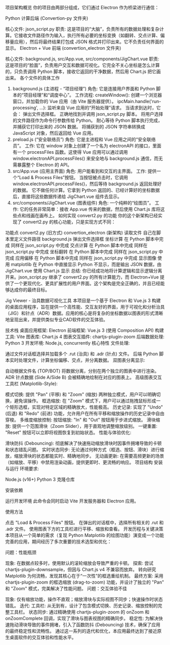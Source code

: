 项目架构概览
你的项目由两部分组成，它们通过 Electron 作为桥梁进行通信：

Python 计算后端 (Convertion-py 文件夹)

核心文件: json_script.py
职责: 这是项目的“大脑”，负责所有的数据处理和复杂计算。它接收文件路径作为输入，执行所有必要的坐标变换（如翻转、交点计算、偏移量应用），然后将最终结果打包成 JSON 格式并打印出来。它不负责任何界面的显示。
Electron + Vue 前端 (convertion_electron 文件夹)

核心文件: background.js, src/App.vue, src/components/JigChart.vue
职责: 这是项目的“脸面”，负责用户交互和数据可视化。它完全不关心坐标是怎么计算的，只负责调用 Python 脚本，接收它返回的干净数据，然后用 Chart.js 把它画出来。
各个文件的具体工作
1. background.js (主进程 - “项目经理”)
角色: 它是连接用户界面和 Python 脚本的“项目经理”和“调度中心”。
工作流程:
createWindow(): 创建一个浏览器窗口，并加载你的 Vue 应用（由 Vite 服务器提供）。
ipcMain.handle('run-processing', ...): 监听来自 Vue 应用的“开始处理”请求。
当请求到达时，它会：
弹出文件选择框。
正确地找到并调用 json_script.py 脚本。
将用户选择的文件路径作为命令行参数传给 Python。
耐心等待 Python 脚本执行完成，并捕获它打印出来的 JSON 数据。
将捕获到的 JSON 字符串转换成 JavaScript 对象，然后返回给 Vue 应用。
2. preload.js (“安全联络员”)
角色: 它是主进程和 Vue 应用之间的“安全联络员”。
工作: 它在 window 对象上创建了一个名为 electronAPI 的接口，里面有一个 processFiles 函数。这使得 Vue 应用可以通过调用 window.electronAPI.processFiles() 来安全地与 background.js 通信，而无需暴露整个 Electron 的 API。
3. src/App.vue (应用主界面)
角色: 用户能看到和交互的主界面。
工作:
提供一个“Load & Process Files”按钮。
当按钮被点击时，它调用 window.electronAPI.processFiles()，然后等待 background.js 返回处理好的数据。
它不做任何计算。它拿到 Python 返回的、已经计算好的坐标数据后，直接将这些数据传递给 JigChart.vue 组件去显示。
4. src/components/JigChart.vue (图表组件)
角色: 一个纯粹的“绘图员”。
工作: 它的任务非常简单：接收 App.vue 传来的数据，然后使用 Chart.js 库将这些点和线画在画布上。
如何实现 convert2.py 的功能
你的这个新架构已经实现了 convert2.py 的核心功能，只是实现方式不同：

功能点	convert2.py (旧方式)	convertion_electron (新架构)
读取文件	自己在脚本里定义文件路径	background.js 弹出文件选择框
坐标计算	在 Python 脚本中完成	同样在 json_script.py 中完成
交点计算	在 Python 脚本中完成	同样在 json_script.py 中完成
坐标翻转	在 Python 脚本中完成	同样在 json_script.py 中完成
应用偏移	在 Python 脚本中完成	同样在 json_script.py 中完成
显示图像	使用 matplotlib 在 Python 中直接显示	Python 不显示，而是输出 JSON 数据，由 JigChart.vue 使用 Chart.js 显示
总结: 你已经成功地将计算逻辑和显示逻辑分离开来。json_script.py 继承了 convert2.py 的所有计算能力，而 Electron+Vue 提供了一个更现代化、更具扩展性的用户界面。这个架构是完全正确的，并且已经能够达成你的最终目标。


Jig Viewer - 治具数据可视化工具
本项目是一个基于 Electron 和 Vue.js 3 构建的桌面应用程序，旨在提供一个高性能、交互友好的界面，用于可视化和分析治具（JIG）和针点（ADR）数据。应用的核心是将复杂的坐标数据以图表的形式清晰地呈现出来，并提供类似专业CAD软件的交互体验。

技术栈
桌面应用框架: Electron
前端框架: Vue.js 3 (使用 Composition API)
构建工具: Vite
图表库: Chart.js 4
图表交互插件: chartjs-plugin-zoom
后端数据处理: Python 3
开发环境: Node.js, concurrently
核心特性
文件处理:

通过文件对话框选择并加载多个 .rut (治具) 和 .adr (针点) 文件。
后端 Python 脚本实时处理文件，计算坐标偏移、交点，并分离数据。
双图表分离显示:

自动根据文件名 (TOP/BOT) 将数据分离，分别在两个独立的图表中进行渲染。
ADR 针点数据 (Side A/Side B) 会被精确地绘制在对应的图表上。
高级图表交互工具栏 (Matplotlib-Style):

模式切换: 提供 "Pan" (平移) 和 "Zoom" (缩放) 两种独立模式，用户可以明确切换，避免误操作。
框选缩放: 在 "Zoom" 模式下，用户可以通过拖拽鼠标形成一个矩形选框，实现对特定区域的精确放大，性能极高。
历史记录: 实现了 "Undo" (后退) 和 "Redo" (前进) 功能，允许用户在所有平移和缩放操作的历史记录中自由穿梭。
多维度缩放控制:
按钮缩放: "In" 和 "Out" 按钮用于步进式缩放。
滑块缩放: 提供一个范围滑块（Zoom Slider），用于直观地调整缩放级别。
一键重置: "Reset" 按钮可以立即将视图恢复到初始状态。
性能与体验优化:

滑块防抖 (Debouncing): 彻底解决了快速拖动缩放滑块时因事件拥堵导致的卡顿和状态错乱问题。
实时状态同步: 无论通过何种方式（框选、按钮、滑块）进行缩放，缩放滑块的状态都能实时、精确地同步。
无动画更新: 在需要高频更新的场景（如缩放、平移）中禁用渲染动画，提供更即时、更流畅的响应。
项目结构
安装与运行
环境要求:

Node.js (v16+)
Python 3
克隆仓库

安装依赖

运行开发环境 此命令会同时启动 Vite 开发服务器和 Electron 应用。

使用方法

点击 "Load & Process Files" 按钮。
在弹出的对话框中，选择所有相关的 .rut 和 .adr 文件。
使用图表下方的工具栏进行平移、缩放和查看。
开发历程与关键决策
本项目从一个简单的需求（复现 Python Matplotlib 的绘图功能）演变成一个功能完善的应用，期间经历了多次重要的技术选型和优化：

问题：性能瓶颈

现象: 在数据点较多时，使用默认的滚轮缩放会导致严重的卡顿。
探索:
尝试 chartjs-plugin-downsample，但因与 Chart.js v4 不兼容而放弃。
转向研究 Matplotlib 为何流畅，发现其核心在于“一次性”的框选重绘机制。
最终方案: 采用 chartjs-plugin-zoom 的框选缩放 (drag-to-zoom) 功能，并设计了独立的 "Pan" 和 "Zoom" 模式，完美解决了性能问题。
问题：交互体验不佳

现象: 仅有缩放功能，操作不直观；缩放滑块与实际视图不同步；快速操作时状态错乱。
迭代:
工具栏: 从无到有，设计了包含模式切换、历史记录、缩放控制的完整工具栏。
状态同步: 通过精确使用 chartjs-plugin-zoom 的 onZoom 和 onZoomComplete 回调，实现了滑块与图表视图的精确同步。
稳定性: 为解决快速拖动滑块导致的事件拥堵，引入了函数防抖 (Debouncing) 技术，确保了应用的最终稳定性和流畅性。
通过这一系列的迭代和优化，本应用最终达到了接近原生桌面软件的交互体验和性能水平。